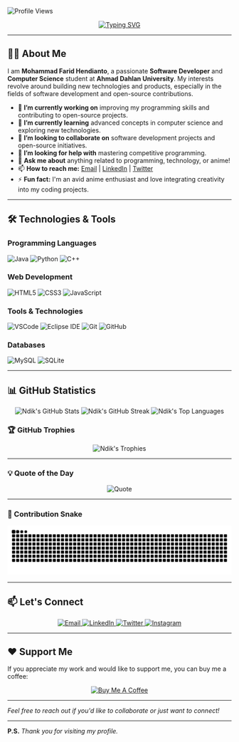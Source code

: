 <!-- Profile Views Badge -->
![Profile Views](https://komarev.com/ghpvc/?username=IRedDragonICY&color=green)

<!-- Animated Typing SVG -->
<p align="center">
  <a href="https://git.io/typing-svg">
    <img src="https://readme-typing-svg.herokuapp.com?font=Fira+Code&size=24&duration=4000&pause=1000&color=F7B25B&center=true&vCenter=true&width=500&lines=Hi+there%2C+I'm+Mohammad+Farid+Hendianto+%F0%9F%91%8B;A+Passionate+Software+Developer+%F0%9F%9A%80;Computer+Science+Student+%F0%9F%8E%93;Open+Source+Contributor+%E2%9D%A4%EF%B8%8F;Anime+Enthusiast+%F0%9F%8E%AC" alt="Typing SVG" />
  </a>
</p>

---

## 👨‍💻 About Me

I am **Mohammad Farid Hendianto**, a passionate **Software Developer** and **Computer Science** student at **Ahmad Dahlan University**. My interests revolve around building new technologies and products, especially in the fields of software development and open-source contributions.

- 🔭 **I’m currently working on** improving my programming skills and contributing to open-source projects.
- 🌱 **I’m currently learning** advanced concepts in computer science and exploring new technologies.
- 👯 **I’m looking to collaborate on** software development projects and open-source initiatives.
- 🤔 **I’m looking for help with** mastering competitive programming.
- 💬 **Ask me about** anything related to programming, technology, or anime!
- 📫 **How to reach me:** [Email](mailto:2200018401@webmail.uad.ac.id) | [LinkedIn](https://www.linkedin.com/in/ireddragonicy) | [Twitter](https://twitter.com/ireddragonicy)
- ⚡ **Fun fact:** I'm an avid anime enthusiast and love integrating creativity into my coding projects.

---

## 🛠️ Technologies & Tools

### Programming Languages

<p>
  <img src="https://img.shields.io/badge/Java-ED8B00?style=for-the-badge&logo=java&logoColor=white" alt="Java" />
  <img src="https://img.shields.io/badge/Python-3776AB?style=for-the-badge&logo=python&logoColor=white" alt="Python" />
  <img src="https://img.shields.io/badge/C%2B%2B-00599C?style=for-the-badge&logo=c%2B%2B&logoColor=white" alt="C++" />
</p>

### Web Development

<p>
  <img src="https://img.shields.io/badge/HTML5-E34F26?style=for-the-badge&logo=html5&logoColor=white" alt="HTML5" />
  <img src="https://img.shields.io/badge/CSS3-1572B6?style=for-the-badge&logo=css3&logoColor=white" alt="CSS3" />
  <img src="https://img.shields.io/badge/JavaScript-F7DF1E?style=for-the-badge&logo=javascript&logoColor=black" alt="JavaScript" />
</p>

### Tools & Technologies

<p>
  <img src="https://img.shields.io/badge/Visual%20Studio%20Code-0078D7?style=for-the-badge&logo=visual%20studio%20code&logoColor=white" alt="VSCode" />
  <img src="https://img.shields.io/badge/Eclipse%20IDE-2C2255?style=for-the-badge&logo=eclipse%20ide&logoColor=white" alt="Eclipse IDE" />
  <img src="https://img.shields.io/badge/Git-F05032?style=for-the-badge&logo=git&logoColor=white" alt="Git" />
  <img src="https://img.shields.io/badge/GitHub-181717?style=for-the-badge&logo=github&logoColor=white" alt="GitHub" />
</p>

### Databases

<p>
  <img src="https://img.shields.io/badge/MySQL-00758F?style=for-the-badge&logo=mysql&logoColor=white" alt="MySQL" />
  <img src="https://img.shields.io/badge/SQLite-07405E?style=for-the-badge&logo=sqlite&logoColor=white" alt="SQLite" />
</p>

---

## 📊 GitHub Statistics

<p align="center">
  <img src="https://github-readme-stats.vercel.app/api?username=IRedDragonICY&show_icons=true&count_private=true&theme=react&hide_border=true&bg_color=0D1117" alt="Ndik's GitHub Stats" />
  <img src="https://github-readme-streak-stats.herokuapp.com/?user=IRedDragonICY&theme=react&hide_border=true&background=0D1117" alt="Ndik's GitHub Streak" />
  <img src="https://github-readme-stats.vercel.app/api/top-langs/?username=IRedDragonICY&langs_count=10&layout=compact&theme=react&hide_border=true&bg_color=0D1117" alt="Ndik's Top Languages" />
</p>

### 🏆 GitHub Trophies

<p align="center">
  <img src="https://github-profile-trophy.vercel.app/?username=IRedDragonICY&theme=onedark&no-frame=true&row=1&column=7" alt="Ndik's Trophies" />
</p>

---

### 💡 Quote of the Day

<p align="center">
  <img src="https://quotes-github-readme.vercel.app/api?type=horizontal&theme=radical" alt="Quote" />
</p>

---

### 🐍 Contribution Snake

<p align="center">
  <picture>
    <source media="(prefers-color-scheme: dark)" srcset="https://raw.githubusercontent.com/IRedDragonICY/IRedDragonICY/output/github-contribution-grid-snake-dark.svg" />
    <source media="(prefers-color-scheme: light)" srcset="https://raw.githubusercontent.com/IRedDragonICY/IRedDragonICY/output/github-contribution-grid-snake.svg" />
    <img alt="github-snake" src="https://raw.githubusercontent.com/IRedDragonICY/IRedDragonICY/output/github-contribution-grid-snake.svg" />
  </picture>
</p>

---

## 📫 Let's Connect

<p align="center">
  <a href="mailto:2200018401@webmail.uad.ac.id">
    <img src="https://img.shields.io/badge/Email-D14836?style=for-the-badge&logo=gmail&logoColor=white" alt="Email" />
  </a>
  <a href="https://www.linkedin.com/in/ireddragonicy">
    <img src="https://img.shields.io/badge/LinkedIn-0A66C2?style=for-the-badge&logo=linkedin&logoColor=white" alt="LinkedIn" />
  </a>
  <a href="https://twitter.com/ireddragonicy">
    <img src="https://img.shields.io/badge/Twitter-1DA1F2?style=for-the-badge&logo=twitter&logoColor=white" alt="Twitter" />
  </a>
  <a href="https://www.instagram.com/ireddragonicy">
    <img src="https://img.shields.io/badge/Instagram-E4405F?style=for-the-badge&logo=instagram&logoColor=white" alt="Instagram" />
  </a>
</p>

---

## ❤️ Support Me

If you appreciate my work and would like to support me, you can buy me a coffee:

<p align="center">
  <a href="https://saweria.co/Ndikk">
    <img src="https://img.shields.io/badge/Support%20Me-FFDD00?style=for-the-badge&logo=buy-me-a-coffee&logoColor=black" alt="Buy Me A Coffee" />
  </a>
</p>

---

*Feel free to reach out if you'd like to collaborate or just want to connect!*

---

**P.S.** *Thank you for visiting my profile.*
